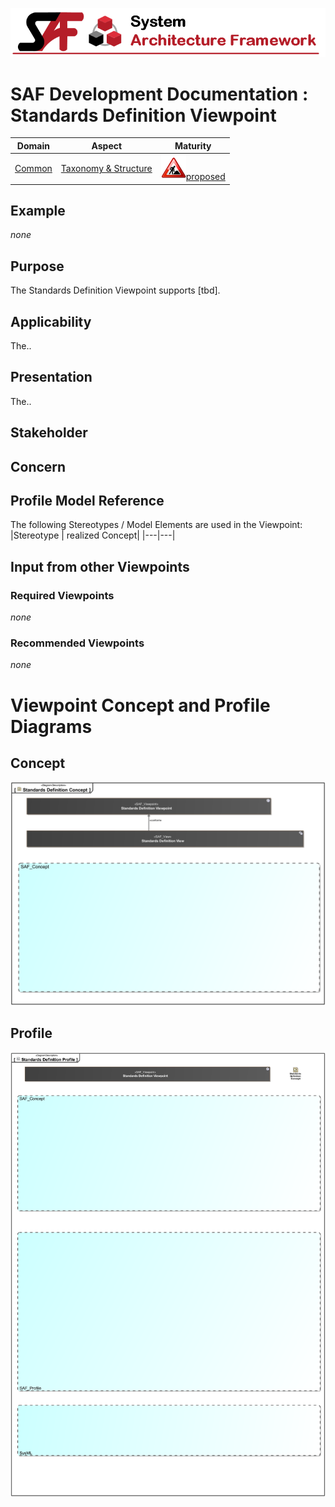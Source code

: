 ![System Architecture Framework](../../diagrams/Banner_SAF.png)
# SAF Development Documentation : Standards Definition Viewpoint
|**Domain**|**Aspect**|**Maturity**|
| --- | --- | --- |
|[Common](../../domains.md#Domain-Common)|[Taxonomy & Structure](../../aspects.md#Aspect-Taxonomy-&-Structure)|![Proposed](../../diagrams/Under_construction_icon-red.svg )[proposed](../../using-saf/maturity.md#proposed)|
## Example
*none*
## Purpose
The Standards Definition Viewpoint supports [tbd].
## Applicability
The..
## Presentation
The..

## Stakeholder
## Concern
## Profile Model Reference
The following Stereotypes / Model Elements are used in the Viewpoint:
|Stereotype | realized Concept|
|---|---|
## Input from other Viewpoints
### Required Viewpoints
*none*
### Recommended Viewpoints
*none*
# Viewpoint Concept and Profile Diagrams
## Concept
![Standards Definition Concept](diagrams/Standards-Definition-Concept.svg)
## Profile
![Standards Definition Profile](diagrams/Standards-Definition-Profile.svg)
